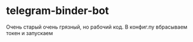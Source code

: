 # telegram-binder-bot

Очень старый очень грязный, но рабочий код. В конфиг.пу вбрасываем токен и запускаем
